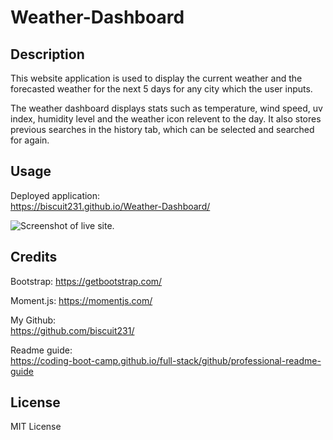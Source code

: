 # Weather-Dashboard

## Description

 This website application is used to display the current weather and the forecasted weather for the next 5 days for any city which the user inputs.

 The weather dashboard displays stats such as temperature, wind speed, uv index, humidity level and the weather icon relevent to the day. It also stores previous searches in the history tab, which can be selected and searched for again.

## Usage

Deployed application:  
https://biscuit231.github.io/Weather-Dashboard/


![Screenshot of live site.]()

## Credits

Bootstrap:
https://getbootstrap.com/

Moment.js:
https://momentjs.com/

My Github:  
https://github.com/biscuit231/


Readme guide:  
https://coding-boot-camp.github.io/full-stack/github/professional-readme-guide


## License

MIT License